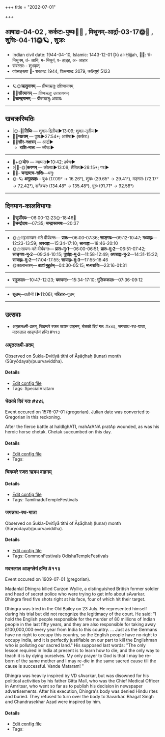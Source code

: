 +++
title = "2022-07-01"

+++
## आषाढः-04-02  ,  कर्कटः-पुष्यः🌛🌌  ,  मिथुनम्-आर्द्रा-03-17🌞🌌  ,  शुचिः-04-11🌞🪐  ,  शुक्रः
- Indian civil date: 1944-04-10, Islamic: 1443-12-01 Ḏū al-Ḥijjah, 🌌🌞: सं- मिथुनम्, तं- आनि, म- मिथुनं, प- हाड़्ह, अ- आहार
- संवत्सरः - शुभकृत्
- वर्षसङ्ख्या 🌛- शकाब्दः 1944, विक्रमाब्दः 2079, कलियुगे 5123
___________________
- 🪐🌞**ऋतुमानम्** — ग्रीष्मऋतुः दक्षिणायनम्
- 🌌🌞**सौरमानम्** — ग्रीष्मऋतुः उत्तरायणम्
- 🌛**चान्द्रमानम्** — ग्रीष्मऋतुः आषाढः
___________________


## खचक्रस्थितिः
- |🌞-🌛|**तिथिः** — शुक्ल-द्वितीया►13:09; शुक्ल-तृतीया►  
- 🌌🌛**नक्षत्रम्** — पुष्यः►27:54*; आश्रेषा► (कर्कटः)  
- 🌌🌞**सौर-नक्षत्रम्** — आर्द्रा►  
  - **राशि-मासः** — ज्यैष्ठः► 
___________________
- 🌛+🌞**योगः** — व्याघातः►10:42; हर्षणः►  
- २|🌛-🌞|**करणम्** — कौलवः►13:09; तैतिलः►26:15*; गरः►  
- 🌌🌛- **चन्द्राष्टम-राशिः**—धनुः  
- 🌞-🪐 **अमूढग्रहाः** - बुधः (17.09° → 16.26°), शुक्रः (29.65° → 29.41°), मङ्गलः (72.17° → 72.42°), शनैश्चरः (134.48° → 135.48°), गुरुः (91.71° → 92.58°)
___________________


## दिनमान-कालविभागाः
- 🌅**सूर्योदयः**—06:00-12:23🌞️-18:46🌇  
- 🌛**चन्द्रोदयः**—07:35; **चन्द्रास्तमयः**—20:37  
___________________
- 🌞⚝भट्टभास्कर-मते वीर्यवन्तः— **प्रातः**—06:00-07:36; **साङ्गवः**—09:12-10:47; **मध्याह्नः**—12:23-13:59; **अपराह्णः**—15:34-17:10; **सायाह्नः**—18:46-20:10  
- 🌞⚝सायण-मते वीर्यवन्तः— **प्रातः-मु॰1**—06:00-06:51; **प्रातः-मु॰2**—06:51-07:42; **साङ्गवः-मु॰2**—09:24-10:15; **पूर्वाह्णः-मु॰2**—11:58-12:49; **अपराह्णः-मु॰2**—14:31-15:22; **सायाह्नः-मु॰2**—17:04-17:55; **सायाह्नः-मु॰3**—17:55-18:46  
- 🌞कालान्तरम्— **ब्राह्मं मुहूर्तम्**—04:30-05:15; **मध्यरात्रिः**—23:16-01:31  
___________________
- **राहुकालः**—10:47-12:23; **यमघण्टः**—15:34-17:10; **गुलिककालः**—07:36-09:12  
___________________
- **शूलम्**—प्रतीची (►11:06); **परिहारः**–गुडम्  
___________________

## उत्सवाः
- अमृतलक्ष्मी-व्रतम्, चिदम्बरे रजत ऋषभ वाहनम्, चेतको दिवं गतः #४४६, जगन्नाथ-रथ-यात्रा, मदनलाल आङ्ग्लेयं हन्ति #११३
### अमृतलक्ष्मी-व्रतम्

Observed on Śukla-Dvitīyā tithi of Āṣāḍhaḥ (lunar) month (Sūryōdayaḥ/puurvaviddha). 



#### Details
- [Edit config file](https://github.com/jyotisham/adyatithi/blob/master/devatA/lakShmI/lunar_month/tithi/04/02/amRtalakSmI-vratam.toml)
- Tags: SpecialVratam


### चेतको दिवं गतः #४४६

Event occured on 1576-07-01 (gregorian). Julian date was converted to Gregorian in this reckoning. 

After the fierce battle at haldIghATI, mahArANA pratAp wounded, as was his heroic horse chetak. Chetak succumbed on this day.

#### Details
- [Edit config file](https://github.com/jyotisham/adyatithi/blob/master/mahApuruSha/xatra-later/julian/day/06/21/chetako_mRtaH.toml)
- Tags: 


### चिदम्बरे रजत ऋषभ वाहनम्





#### Details
- [Edit config file](https://github.com/jyotisham/adyatithi/blob/master/temples/Tamil/relative_event/naTarAjar_An2i_tirumaJcan2am/offset__-5/cidambarE_rajata_RSabha_vAhanam.toml)
- Tags: TamilnaduTempleFestivals


### जगन्नाथ-रथ-यात्रा

Observed on Śukla-Dvitīyā tithi of Āṣāḍhaḥ (lunar) month (Sūryōdayaḥ/puurvaviddha). 



#### Details
- [Edit config file](https://github.com/jyotisham/adyatithi/blob/master/temples/Odisha/lunar_month/tithi/04/02/jagannAtha-ratha-yAtrA.toml)
- Tags: CommonFestivals OdishaTempleFestivals


### मदनलाल आङ्ग्लेयं हन्ति #११३

Event occured on 1909-07-01 (gregorian). 

Madanlal Dhingra killed Curzon Wyllie, a distinguished British former soldier and head of secret police who were trying to get info about sAvarkar. Dhingra fired five shots right at his face, four of which hit their target.

Dhingra was tried in the Old Bailey on 23 July. He represented himself during his trial but did not recognize the legitimacy of the court. He said: "I hold the English people responsible for the murder of 80 millions of Indian people in the last fifty years, and they are also responsible for taking away £100,000,000 every year from India to this country. ... Just as the Germans have no right to occupy this country, so the English people have no right to occupy India, and it is perfectly justifiable on our part to kill the Englishman who is polluting our sacred land." His supposed last words: "The only lesson required in India at present is to learn how to die, and the only way to teach it is by dying ourselves. My only prayer to God is that I may be re-born of the same mother and I may re-die in the same sacred cause till the cause is successful. Vande Mataram! "

Dhingra was heavily inspired by VD sAvarkar, but was disowned for his political activities by his father Gitta Mall, who was the Chief Medical Officer in Amritsar, who went so far as to publish his decision in newspaper advertisements. After his execution, Dhingra's body was denied Hindu rites and buried. They refused to turn over the body to Savarkar. Bhagat Singh and Chandrasekhar Azad were inspired by him.

#### Details
- [Edit config file](https://github.com/jyotisham/adyatithi/blob/master/mahApuruSha/xatra-later/gregorian/day/07/01/madanalAla_AngleyaM_hanti.toml)
- Tags: 



